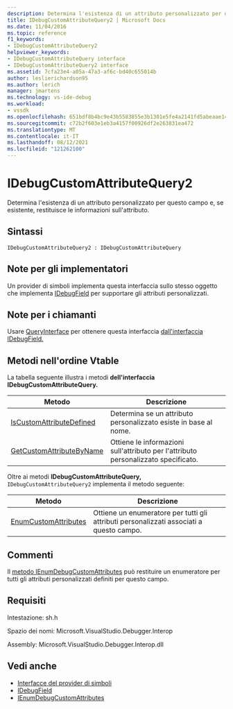 ```yaml
---
description: Determina l'esistenza di un attributo personalizzato per questo campo e, se esistente, restituisce le informazioni sull'attributo.
title: IDebugCustomAttributeQuery2 | Microsoft Docs
ms.date: 11/04/2016
ms.topic: reference
f1_keywords:
- IDebugCustomAttributeQuery2
helpviewer_keywords:
- IDebugCustomAttributeQuery interface
- IDebugCustomAttributeQuery2 interface
ms.assetid: 7cfa23e4-a05a-47a3-af6c-bd40c655014b
author: leslierichardson95
ms.author: lerich
manager: jmartens
ms.technology: vs-ide-debug
ms.workload:
- vssdk
ms.openlocfilehash: 651bdf8b4bc9e43b5583855e3b1301e5fe4a2141fd5abeaae1483f169fcad8ec
ms.sourcegitcommit: c72b2f603e1eb3a4157f00926df2e263831ea472
ms.translationtype: MT
ms.contentlocale: it-IT
ms.lasthandoff: 08/12/2021
ms.locfileid: "121262100"
---
```

# <a name="idebugcustomattributequery2"></a>IDebugCustomAttributeQuery2
Determina l'esistenza di un attributo personalizzato per questo campo e, se esistente, restituisce le informazioni sull'attributo.

## <a name="syntax"></a>Sintassi

```
IDebugCustomAttributeQuery2 : IDebugCustomAttributeQuery
```

## <a name="notes-for-implementers"></a>Note per gli implementatori
 Un provider di simboli implementa questa interfaccia sullo stesso oggetto che implementa [IDebugField](../../../extensibility/debugger/reference/idebugfield.md) per supportare gli attributi personalizzati.

## <a name="notes-for-callers"></a>Note per i chiamanti
 Usare [QueryInterface](/cpp/atl/queryinterface) per ottenere questa interfaccia [dall'interfaccia IDebugField.](../../../extensibility/debugger/reference/idebugfield.md)

## <a name="methods-in-vtable-order"></a>Metodi nell'ordine Vtable
 La tabella seguente illustra i metodi **dell'interfaccia IDebugCustomAttributeQuery.**

|Metodo|Descrizione|
|------------|-----------------|
|[IsCustomAttributeDefined](../../../extensibility/debugger/reference/idebugcustomattributequery2-iscustomattributedefined.md)|Determina se un attributo personalizzato esiste in base al nome.|
|[GetCustomAttributeByName](../../../extensibility/debugger/reference/idebugcustomattributequery2-getcustomattributebyname.md)|Ottiene le informazioni sull'attributo per l'attributo personalizzato specificato.|

 Oltre ai metodi **IDebugCustomAttributeQuery,** `IDebugCustomAttributeQuery2` implementa il metodo seguente:

|Metodo|Descrizione|
|------------|-----------------|
|[EnumCustomAttributes](../../../extensibility/debugger/reference/idebugcustomattributequery2-enumcustomattributes.md)|Ottiene un enumeratore per tutti gli attributi personalizzati associati a questo campo.|

## <a name="remarks"></a>Commenti
 Il [metodo IEnumDebugCustomAttributes](../../../extensibility/debugger/reference/ienumdebugcustomattributes.md) può restituire un enumeratore per tutti gli attributi personalizzati definiti per questo campo.

## <a name="requirements"></a>Requisiti
 Intestazione: sh.h

 Spazio dei nomi: Microsoft.VisualStudio.Debugger.Interop

 Assembly: Microsoft.VisualStudio.Debugger.Interop.dll

## <a name="see-also"></a>Vedi anche
- [Interfacce del provider di simboli](../../../extensibility/debugger/reference/symbol-provider-interfaces.md)
- [IDebugField](../../../extensibility/debugger/reference/idebugfield.md)
- [IEnumDebugCustomAttributes](../../../extensibility/debugger/reference/ienumdebugcustomattributes.md)
